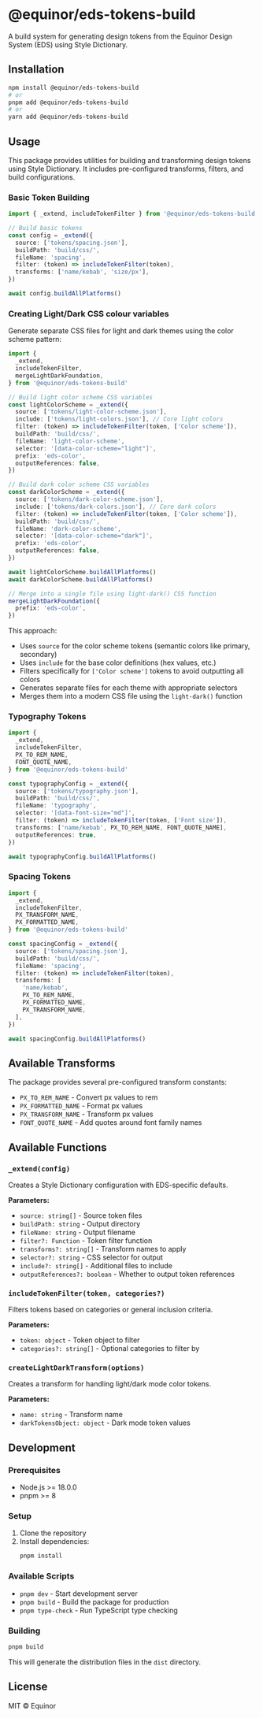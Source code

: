# @equinor/eds-tokens-build

A build system for generating design tokens from the Equinor Design System (EDS) using Style Dictionary.

## Installation

```bash
npm install @equinor/eds-tokens-build
# or
pnpm add @equinor/eds-tokens-build
# or
yarn add @equinor/eds-tokens-build
```

## Usage

This package provides utilities for building and transforming design tokens using Style Dictionary. It includes pre-configured transforms, filters, and build configurations.

### Basic Token Building

```typescript
import { _extend, includeTokenFilter } from '@equinor/eds-tokens-build'

// Build basic tokens
const config = _extend({
  source: ['tokens/spacing.json'],
  buildPath: 'build/css/',
  fileName: 'spacing',
  filter: (token) => includeTokenFilter(token),
  transforms: ['name/kebab', 'size/px'],
})

await config.buildAllPlatforms()
```

### Creating Light/Dark CSS colour variables

Generate separate CSS files for light and dark themes using the color scheme pattern:

```typescript
import {
  _extend,
  includeTokenFilter,
  mergeLightDarkFoundation,
} from '@equinor/eds-tokens-build'

// Build light color scheme CSS variables
const lightColorScheme = _extend({
  source: ['tokens/light-color-scheme.json'],
  include: ['tokens/light-colors.json'], // Core light colors
  filter: (token) => includeTokenFilter(token, ['Color scheme']),
  buildPath: 'build/css/',
  fileName: 'light-color-scheme',
  selector: '[data-color-scheme="light"]',
  prefix: 'eds-color',
  outputReferences: false,
})

// Build dark color scheme CSS variables
const darkColorScheme = _extend({
  source: ['tokens/dark-color-scheme.json'],
  include: ['tokens/dark-colors.json'], // Core dark colors
  filter: (token) => includeTokenFilter(token, ['Color scheme']),
  buildPath: 'build/css/',
  fileName: 'dark-color-scheme',
  selector: '[data-color-scheme="dark"]',
  prefix: 'eds-color',
  outputReferences: false,
})

await lightColorScheme.buildAllPlatforms()
await darkColorScheme.buildAllPlatforms()

// Merge into a single file using light-dark() CSS function
mergeLightDarkFoundation({
  prefix: 'eds-color',
})
```

This approach:

- Uses `source` for the color scheme tokens (semantic colors like primary, secondary)
- Uses `include` for the base color definitions (hex values, etc.)
- Filters specifically for `['Color scheme']` tokens to avoid outputting all colors
- Generates separate files for each theme with appropriate selectors
- Merges them into a modern CSS file using the `light-dark()` function

### Typography Tokens

```typescript
import {
  _extend,
  includeTokenFilter,
  PX_TO_REM_NAME,
  FONT_QUOTE_NAME,
} from '@equinor/eds-tokens-build'

const typographyConfig = _extend({
  source: ['tokens/typography.json'],
  buildPath: 'build/css/',
  fileName: 'typography',
  selector: '[data-font-size="md"]',
  filter: (token) => includeTokenFilter(token, ['Font size']),
  transforms: ['name/kebab', PX_TO_REM_NAME, FONT_QUOTE_NAME],
  outputReferences: true,
})

await typographyConfig.buildAllPlatforms()
```

### Spacing Tokens

```typescript
import {
  _extend,
  includeTokenFilter,
  PX_TRANSFORM_NAME,
  PX_FORMATTED_NAME,
} from '@equinor/eds-tokens-build'

const spacingConfig = _extend({
  source: ['tokens/spacing.json'],
  buildPath: 'build/css/',
  fileName: 'spacing',
  filter: (token) => includeTokenFilter(token),
  transforms: [
    'name/kebab',
    PX_TO_REM_NAME,
    PX_FORMATTED_NAME,
    PX_TRANSFORM_NAME,
  ],
})

await spacingConfig.buildAllPlatforms()
```

## Available Transforms

The package provides several pre-configured transform constants:

- `PX_TO_REM_NAME` - Convert px values to rem
- `PX_FORMATTED_NAME` - Format px values
- `PX_TRANSFORM_NAME` - Transform px values
- `FONT_QUOTE_NAME` - Add quotes around font family names

## Available Functions

### `_extend(config)`

Creates a Style Dictionary configuration with EDS-specific defaults.

**Parameters:**

- `source: string[]` - Source token files
- `buildPath: string` - Output directory
- `fileName: string` - Output filename
- `filter?: Function` - Token filter function
- `transforms?: string[]` - Transform names to apply
- `selector?: string` - CSS selector for output
- `include?: string[]` - Additional files to include
- `outputReferences?: boolean` - Whether to output token references

### `includeTokenFilter(token, categories?)`

Filters tokens based on categories or general inclusion criteria.

**Parameters:**

- `token: object` - Token object to filter
- `categories?: string[]` - Optional categories to filter by

### `createLightDarkTransform(options)`

Creates a transform for handling light/dark mode color tokens.

**Parameters:**

- `name: string` - Transform name
- `darkTokensObject: object` - Dark mode token values

## Development

### Prerequisites

- Node.js >= 18.0.0
- pnpm >= 8

### Setup

1. Clone the repository
2. Install dependencies:
   ```bash
   pnpm install
   ```

### Available Scripts

- `pnpm dev` - Start development server
- `pnpm build` - Build the package for production
- `pnpm type-check` - Run TypeScript type checking

### Building

```bash
pnpm build
```

This will generate the distribution files in the `dist` directory.

## License

MIT © Equinor
